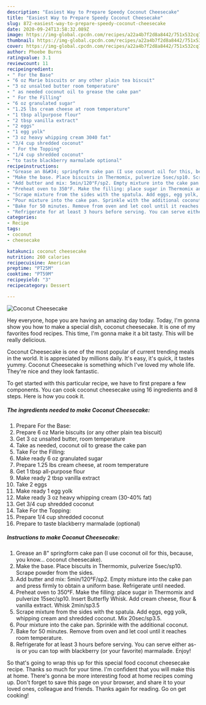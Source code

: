 ```yaml
---
description: "Easiest Way to Prepare Speedy Coconut Cheesecake"
title: "Easiest Way to Prepare Speedy Coconut Cheesecake"
slug: 872-easiest-way-to-prepare-speedy-coconut-cheesecake
date: 2020-09-24T13:58:32.089Z
image: https://img-global.cpcdn.com/recipes/a22a4b7f2d8a8442/751x532cq70/coconut-cheesecake-recipe-main-photo.jpg
thumbnail: https://img-global.cpcdn.com/recipes/a22a4b7f2d8a8442/751x532cq70/coconut-cheesecake-recipe-main-photo.jpg
cover: https://img-global.cpcdn.com/recipes/a22a4b7f2d8a8442/751x532cq70/coconut-cheesecake-recipe-main-photo.jpg
author: Phoebe Burns
ratingvalue: 3.1
reviewcount: 11
recipeingredient:
- " For the Base"
- "6 oz Marie biscuits or any other plain tea biscuit"
- "3 oz unsalted butter room temperature"
- " as needed coconut oil to grease the cake pan"
- " For the Filling"
- "6 oz granulated sugar"
- "1.25 lbs cream cheese at room temperature"
- "1 tbsp allpurpose flour"
- "2 tbsp vanilla extract"
- "2 eggs"
- "1 egg yolk"
- "3 oz heavy whipping cream 3040 fat"
- "3/4 cup shredded coconut"
- " For the Topping"
- "1/4 cup shredded coconut"
- "to taste blackberry marmalade optional"
recipeinstructions:
- "Grease an 8&#34; springform cake pan (I use coconut oil for this, because, you know... coconut cheesecake)."
- "Make the base. Place biscuits in Thermomix, pulverize 5sec/sp10. Scrape powder from the sides."
- "Add butter and mix: 5min/120°F/sp2. Empty mixture into the cake pan and press firmly to obtain a uniform base. Refrigerate until needed."
- "Preheat oven to 350°F. Make the filling: place sugar in Thermomix and pulverize 15sec/sp10. Insert Butterfly Whisk. Add cream cheese, flour &amp; vanilla extract. Whisk 2min/sp3.5"
- "Scrape mixture from the sides with the spatula. Add eggs, egg yolk, whipping cream and shredded coconut. Mix 20sec/sp3.5."
- "Pour mixture into the cake pan. Sprinkle with the additional coconut."
- "Bake for 50 minutes. Remove from oven and let cool until it reaches room temperature."
- "Refrigerate for at least 3 hours before serving. You can serve either as-is or you can top with blackberry (or your favorite) marmalade. Enjoy!"
categories:
- Recipe
tags:
- coconut
- cheesecake

katakunci: coconut cheesecake 
nutrition: 260 calories
recipecuisine: American
preptime: "PT25M"
cooktime: "PT59M"
recipeyield: "3"
recipecategory: Dessert

---
```



![Coconut Cheesecake](https://img-global.cpcdn.com/recipes/a22a4b7f2d8a8442/751x532cq70/coconut-cheesecake-recipe-main-photo.jpg)

Hey everyone, hope you are having an amazing day today. Today, I'm gonna show you how to make a special dish, coconut cheesecake. It is one of my favorites food recipes. This time, I'm gonna make it a bit tasty. This will be really delicious.

Coconut Cheesecake is one of the most popular of current trending meals in the world. It is appreciated by millions daily. It's easy, it's quick, it tastes yummy. Coconut Cheesecake is something which I've loved my whole life. They're nice and they look fantastic.




To get started with this particular recipe, we have to first prepare a few components. You can cook coconut cheesecake using 16 ingredients and 8 steps. Here is how you cook it.

<!--inarticleads1-->

##### The ingredients needed to make Coconut Cheesecake:

1. Prepare  For the Base:
1. Prepare 6 oz Marie biscuits (or any other plain tea biscuit)
1. Get 3 oz unsalted butter, room temperature
1. Take  as needed, coconut oil to grease the cake pan
1. Take  For the Filling:
1. Make ready 6 oz granulated sugar
1. Prepare 1.25 lbs cream cheese, at room temperature
1. Get 1 tbsp all-purpose flour
1. Make ready 2 tbsp vanilla extract
1. Take 2 eggs
1. Make ready 1 egg yolk
1. Make ready 3 oz heavy whipping cream (30-40% fat)
1. Get 3/4 cup shredded coconut
1. Take  For the Topping:
1. Prepare 1/4 cup shredded coconut
1. Prepare to taste blackberry marmalade (optional)




<!--inarticleads2-->

##### Instructions to make Coconut Cheesecake:

1. Grease an 8&#34; springform cake pan (I use coconut oil for this, because, you know... coconut cheesecake).
1. Make the base. Place biscuits in Thermomix, pulverize 5sec/sp10. Scrape powder from the sides.
1. Add butter and mix: 5min/120°F/sp2. Empty mixture into the cake pan and press firmly to obtain a uniform base. Refrigerate until needed.
1. Preheat oven to 350°F. Make the filling: place sugar in Thermomix and pulverize 15sec/sp10. Insert Butterfly Whisk. Add cream cheese, flour &amp; vanilla extract. Whisk 2min/sp3.5
1. Scrape mixture from the sides with the spatula. Add eggs, egg yolk, whipping cream and shredded coconut. Mix 20sec/sp3.5.
1. Pour mixture into the cake pan. Sprinkle with the additional coconut.
1. Bake for 50 minutes. Remove from oven and let cool until it reaches room temperature.
1. Refrigerate for at least 3 hours before serving. You can serve either as-is or you can top with blackberry (or your favorite) marmalade. Enjoy!




So that's going to wrap this up for this special food coconut cheesecake recipe. Thanks so much for your time. I'm confident that you will make this at home. There's gonna be more interesting food at home recipes coming up. Don't forget to save this page on your browser, and share it to your loved ones, colleague and friends. Thanks again for reading. Go on get cooking!
